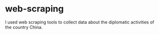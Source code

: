 # web-scraping
I used web scraping tools to collect data about the diplomatic activities of the country China.
